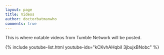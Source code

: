```yaml
---
layout: page
title: Videos
author: doctorbatmanwho
comments: true
---
```

This is where notable videos from Tumble Network will be posted.

{% include youtube-list.html youtube-ids="kCKvhAHqbiI 3jbujxBNobc" %}

